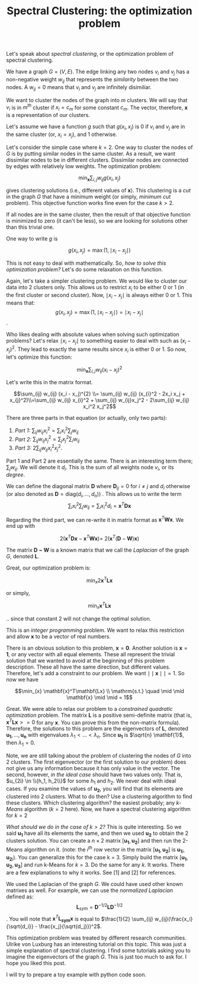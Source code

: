 ﻿---
layout: post
title: "Spectral Clustering: the optimization problem"
categories: algorithms
keywords: algorithms; Machine Learning
---

Let's speak about *spectral clustering*, or the optimization problem of spectral clustering.  

We have a graph $G=(V,E)$.  The edge linking any two nodes $v_i$ and $v_j$ has a non-negative weight $w_{ij}$ that represents the *similarity* between the two nodes. A $w_{ij} = 0$ means that $v_i$ and $v_j$ are infinitely disimiliar. 

We want to cluster the nodes of the graph into $m$ clusters.  We will say that $v_i$ is in $m^{th}$ cluster if $x_i = c_m$ for some constant $c_m$. The vector, therefore, $\mathbf{x}$ is a representation of our clusters. 

Let's assume we have a function $g$ such that $g(x_i, x_j)$ is 0 if $v_i$ and $v_j$ are in the same cluster (or, $x_i = x_j$), and 1 otherwise. 

Let's consider the simple case where $k=2$. One way to cluster the nodes of $G$ is by putting similar nodes in the same cluster. As a result, we want dissimilar nodes to be in different clusters. Dissimilar nodes are connected by edges with relatively low weights. The optimization problem: 

$$\min_{\mathbf{x}} \sum _{i,j} w_{ij} g(x_i,x_j)$$  

gives clustering solutions (i.e., different values of $\mathbf{x}$). This clustering is a *cut* in the graph $G$ that have a minimum weight (or simply, *minimum cut* problem). This objective function works fine even for the case $k > 2$. 

If all nodes are in the same cluster, then the result of that objective function is minimized to zero (it can't be less), so we are looking for solutions other than this trivial one. 

One way to write $g$ is 

$$g(x_i, x_j) = \max (1, \mid x_i - x_j \mid)$$

This is not easy to deal with mathematically. So, *how to solve this optimization problem?* Let's do some relaxation on this function. 

Again, let's take a simpler clustering problem. We would like to cluster our data into 2 clusters only. This allows us to restrict $x_i$ to be either 0 or 1 (in the first cluster or second cluster).   Now, $\mid x_i - x_j\mid$ is always either 0 or 1. This means that: $$g(x_i, x_j) = \max(1, \mid x_i - x_j \mid)=\mid x_i - x_j \mid$$. 

Who likes dealing with absolute values when solving such optimization problems? Let's relax $\mid x_i - x_j \mid$ to something easier to deal with such as $(x_i - x_j)^2$.  They lead to exactly the same results since $x_i$ is either 0 or 1.  So now, let's optimize this function: 

$$ \min_{\mathbf{x}} \sum _{i,j} w_{ij} (x_i - x_j)^2$$

Let's write this in the matrix format. 

$$\sum_{ij} w_{ij} (x_i - x_j)^{2} \\= \sum_{ij} w_{ij} (x_{i}^2 - 2x_i x_j + x_{j}^2)\\=\sum_{ij} w_{ij} x_{i}^2 + \sum_{ij} w_{ij}x_j^2 - 2\sum_{ij}  w_{ij} x_i^2 x_j^2$$

There are three parts in that equation (or actually, only two parts): 

 1. *Part 1:* $\sum_{ij} w_{ij} x_i^2 = \sum_i x_i^2 \sum_j w_{ij}$
 2. *Part 2:* $\sum_{ij} w_{ij} x_j^2 = \sum_j x_j^2 \sum_i w_{ij}$ 
 3. *Part 3:* $2\sum_{ij}  w_{ij} x_i^2 x_j^2$. 

Part 1 and Part 2 are essentially the same. There is an interesting term there; $\sum_j w_{ij}$. We will denote it $d_i$. This is the sum of all weights node $v_i$, or its *degree*.  

We can define the diagonal matrix $\mathbf{D}$ where $\mathbf{D}_{ij} = 0$ for $i \neq j$ and $d_i$ otherwise (or also denoted as $\mathbf{D} = \mathrm{diag}(d_i, ..., d_n)$) .  This allows us to write the term $$ \sum_i x_i^2 \sum_j w_{ij} = \sum_i x_i ^2 d_i = \mathbf{x}^T\mathbf{Dx}$$

Regarding the third part, we can re-write it in matrix format as $\mathbf{x}^T\mathbf{Wx}$.  We end up with 

$$2 (\mathbf{x}^T\mathbf{Dx} - \mathbf{x}^T\mathbf{Wx}) = \ 2(\mathbf{x}^T(\mathbf{D}-\mathbf{W})\mathbf{x}) $$

The matrix $\mathbf{D-W}$ is a known matrix that we call the *Laplacian* of the graph $G$, denoted $\mathbf{L}$.  

Great, our optimization problem is: 

$$\min_{x} 2 \mathbf{x}^T\mathbf{Lx}$$ 

or simply, 

$$\min_{x} \mathbf{x}^T\mathbf{Lx}$$ 

.. since that constant 2 will not change the optimal solution. 

This is an *integer programming* problem. We want to relax this restriction and allow $\mathbf{x}$ to be a vector of real numbers. 

There is an obvious solution to this problem, $\mathbf{x}=\mathbf{0}$.  Another solution is $\mathbf{x}=\mathbf{1}$, or any vector with all equal elements. These all represent the trivial solution that we wanted to avoid at the beginning of this problem description. These all have the same direction, but different values. Therefore, let's add a constraint to our problem. We want $\mid \mid \mathbf{x} \mid \mid = 1$.  So now we have 

$$\min_{x} \mathbf{x}^T\mathbf{Lx} \\  \mathrm{s.t.} \quad \mid \mid \mathbf{x} \mid \mid = 1$$ 

Great. We were able to relax our problem to a *constrained quadratic optimization* problem. The matrix $\mathbf{L}$ is a positive semi-definite matrix (that is, $\mathbf{x}^T\mathbf{Lx} >= 0$ for any $\mathbf{x}$. You can prove this from the non-matrix formula). Therefore, the solutions to this problem are the eigenvectors of $\mathbf{L}$, denoted $\mathbf{u_1}, ..., \mathbf{u_n}$ with eigenvalues $\lambda_1 < ... < \lambda_n$.  Since $\mathbf{u_1}$ is $\sqrt{n} \mathbf{1}$, then $\lambda_1=0$. 

Note, we are still talking about the problem of clustering the nodes of $G$ into 2 clusters.  The first eigenvector (or the first solution to our problem) does not give us any information because it has only value in the vector. The second, however, *in the ideal case* should have two values only.  That is, $u_{2i} \in \\{h_1, h_2\\}$ for some $h_1$ and $h_2$.  We never deal with ideal cases.  If you examine the values of $\mathbf{u_2}$, you will find that its elements are clustered into 2 clusters. What to do then? Use a clustering algorithm to find these clusters. Which clustering algorithm? the easiest probably; any *k-Means* algorithm ($k=2$ here). Now, we have a spectral clustering algorithm for $k=2$   

*What should we do in the case of $k > 2$?* This is quite interesting. So we said $\mathbf{u_1}$ have all its elements the same, and then we used $\mathbf{u_2}$ to obtain the 2 clusters solution.  You can create a $n \times 2$ matrix $[\mathbf{u_1}, \mathbf{u_2}]$ and then run the 2-Means algorithm on it.  (note: the $i^{th}$ row vector in the matrix $[\mathbf{u_1}, \mathbf{u_2}]$ is ${\mathbf{u_1}_i, \mathbf{u_2}_i}$).  You can generalize this for the case k = 3. Simply build the matrix $[\mathbf{u_1}, \mathbf{u_2}, \mathbf{u_3}]$ and run k-Means for $k=3$. Do the same for any $k$. It works. There are a few explanations to why it works. See [1] and [2] for references. 

We used the Laplacian of the graph $G$.  We could have used other known matrixes as well. For example, we can use the *normalized Laplacian* defined as: $$\mathbf{L}_{sym} = \mathbf{D}^{-1/2} \mathbf{L} \mathbf{D}^{-1/2}$$.   You will note that $\mathbf{x}^T\mathbf{L_{sym}}\mathbf{x}$ is equal to $\frac{1}{2} \sum_{ij} w_{ij}(\frac{x_i}{\sqrt{d_i}} - \frac{x_j}{\sqrt{d_j}})^2$.  


This optimization problem was treated by different research communities. Ulrike von Luxburg has an interesting tutorial on this topic. This was just a simple explanation of spectral clustering. I find some tutorials asking you to imagine the eigenvectors of the graph $G$. This is just too much to ask for.  I hope you liked this post. 

I will try to prepare a toy example with python code soon. 




